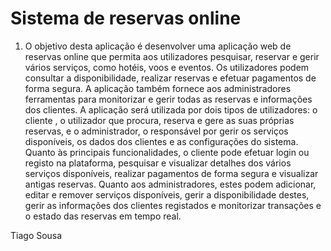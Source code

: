 # Sistema de reservas online

1) O objetivo desta aplicação é desenvolver uma aplicação web de reservas online que permita aos utilizadores pesquisar, reservar e gerir vários serviços, como hotéis, voos e eventos. Os utilizadores podem consultar a disponibilidade, realizar reservas e efetuar pagamentos de forma segura. A aplicação também fornece aos administradores ferramentas para monitorizar e gerir todas as reservas e informações dos clientes.
A aplicação será utilizada por dois tipos de utilizadores: o cliente , o utilizador que procura, reserva e gere as suas próprias reservas, e o administrador, o responsável por gerir os serviços disponíveis, os dados dos clientes e as configurações do sistema.
Quanto às principais funcionalidades, o cliente pode efetuar login ou registo na plataforma, pesquisar e visualizar detalhes dos vários serviços disponíveis, realizar pagamentos de forma segura e visualizar antigas reservas. Quanto aos administradores, estes podem adicionar, editar e remover serviços disponíveis, gerir a disponibilidade destes, gerir as informações dos clientes registados e monitorizar transações e o estado das reservas em tempo real.

Tiago Sousa
